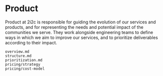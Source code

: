 # Product

Product at 2i2c is responsible for guiding the evolution of our services and products, and for representing the needs and potential impact of the communities we serve.
They work alongside engineering teams to define ways in which we aim to improve our services, and to prioritize deliverables according to their impact.

```{toctree}
overview.md
structure.md
prioritization.md
pricing/strategy
pricing/cost-model
```
